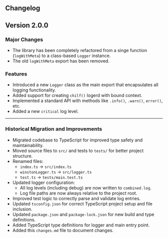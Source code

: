 ## Changelog

## Version 2.0.0

### Major Changes

- The library has been completely refactored from a singe function (`logWithMeta`) to a class-based `Logger` instance.
- The old `logWithMeta` export has been removed.

### Features 
- Introduced a new `Logger` class as the main export that encapsulates all logging functionality.
- Added support for creating `chilf()` logerd with bound context.
- Implemented a standard API with methods like `.info()`, `.warn()`, `error()`, etc.
- Added a new `critical` log level.

---

### Historical Migration and Improvements

- Migrated codebase to TypeScript for improved type safety and maintainability.
- Moved source files to `src/` and tests to `tests/` for better project structure.
- Renamed files:
	- `index.ts` → `src/index.ts`
	- `winstonLogger.ts` → `src/logger.ts`
	- `test.ts` → `tests/main.test.ts`
- Updated logger configuration:
	- All log levels (including debug) are now written to `combined.log`.
	- Log file paths are now always relative to the project root.
- Improved test logic to correctly parse and validate log entries.
- Updated `tsconfig.json` for correct TypeScript project setup and file inclusion.
- Updated `package.json` and `package-lock.json` for new build and type definitions.
- Added TypeScript type definitions for logger and main entry point.
- Added this `changes.md` file to document changes.
